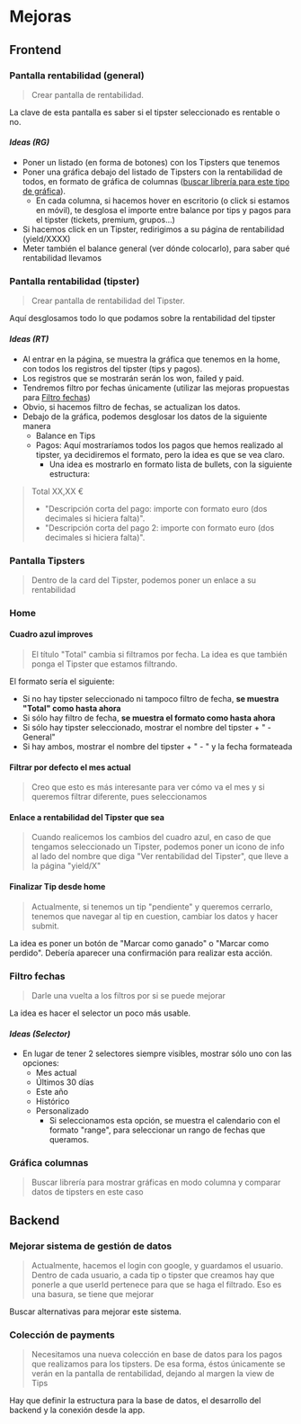 # Mejoras

## Frontend

### Pantalla rentabilidad (general)

> Crear pantalla de rentabilidad.

La clave de esta pantalla es saber si el tipster seleccionado es rentable o no.

#### _Ideas (RG)_

- Poner un listado (en forma de botones) con los Tipsters que tenemos
- Poner una gráfica debajo del listado de Tipsters con la rentabilidad de todos, en formato de gráfica de columnas ([buscar librería para este tipo de gráfica](#gráfica-columnas)).
  - En cada columna, si hacemos hover en escritorio (o click si estamos en móvil), te desglosa el importe entre balance por tips y pagos para el tipster (tickets, premium, grupos...)
- Si hacemos click en un Tipster, redirigimos a su página de rentabilidad (yield/XXXX)
- Meter también el balance general (ver dónde colocarlo), para saber qué rentabilidad llevamos

### Pantalla rentabilidad (tipster)

> Crear pantalla de rentabilidad del Tipster.

Aquí desglosamos todo lo que podamos sobre la rentabilidad del tipster

#### _Ideas (RT)_

- Al entrar en la página, se muestra la gráfica que tenemos en la home, con todos los registros del tipster (tips y pagos).
- Los registros que se mostrarán serán los won, failed y paid.
- Tendremos filtro por fechas únicamente (utilizar las mejoras propuestas para [Filtro fechas](#filtro-fechas))
- Obvio, si hacemos filtro de fechas, se actualizan los datos.
- Debajo de la gráfica, podemos desglosar los datos de la siguiente manera
  - Balance en Tips
  - Pagos: Aquí mostraríamos todos los pagos que hemos realizado al tipster, ya decidiremos el formato, pero la idea es que se vea claro.
    - Una idea es mostrarlo en formato lista de bullets, con la siguiente estructura:

> Total XX,XX €
>
> - "Descripción corta del pago: importe con formato euro (dos decimales si hiciera falta)".
> - "Descripción corta del pago 2: importe con formato euro (dos decimales si hiciera falta)".  

### Pantalla Tipsters

> Dentro de la card del Tipster, podemos poner un enlace a su rentabilidad

### Home

#### Cuadro azul improves

> El título "Total" cambia si filtramos por fecha. La idea es que también ponga el Tipster que estamos filtrando.

El formato sería el siguiente:

- Si no hay tipster seleccionado ni tampoco filtro de fecha, **se muestra "Total" como hasta ahora**
- Si sólo hay filtro de fecha, **se muestra el formato como hasta ahora**
- Si sólo hay tipster seleccionado, mostrar el nombre del tipster + " - General"  
- Si hay ambos, mostrar el nombre del tipster + " - " y la fecha formateada

#### Filtrar por defecto el mes actual

> Creo que esto es más interesante para ver cómo va el mes y si queremos filtrar diferente, pues seleccionamos

#### Enlace a rentabilidad del Tipster que sea

> Cuando realicemos los cambios del cuadro azul, en caso de que tengamos seleccionado un Tipster, podemos poner un icono de info al lado del nombre que diga "Ver rentabilidad del Tipster", que lleve a la página "yield/X"

#### Finalizar Tip desde home

> Actualmente, si tenemos un tip "pendiente" y queremos cerrarlo, tenemos que navegar al tip en cuestion, cambiar los datos y hacer submit.

La idea es poner un botón de "Marcar como ganado" o "Marcar como perdido". Debería aparecer una confirmación para realizar esta acción.

### Filtro fechas

> Darle una vuelta a los filtros por si se puede mejorar

La idea es hacer el selector un poco más usable.

#### _Ideas (Selector)_

- En lugar de tener 2 selectores siempre visibles, mostrar sólo uno con las opciones:
  - Mes actual
  - Últimos 30 días
  - Este año
  - Histórico
  - Personalizado
    - Si seleccionamos esta opción, se muestra el calendario con el formato "range", para seleccionar un rango de fechas que queramos.

### Gráfica columnas

> Buscar librería para mostrar gráficas en modo columna y comparar datos de tipsters en este caso

## Backend

### Mejorar sistema de gestión de datos

> Actualmente, hacemos el login con google, y guardamos el usuario. Dentro de cada usuario, a cada tip o tipster que creamos hay que ponerle a que userId pertenece para que se haga el filtrado. Eso es una basura, se tiene que mejorar

Buscar alternativas para mejorar este sistema.

### Colección de payments

> Necesitamos una nueva colección en base de datos para los pagos que realizamos para los tipsters. De esa forma, éstos únicamente se verán en la pantalla de rentabilidad, dejando al margen la view de Tips

Hay que definir la estructura para la base de datos, el desarrollo del backend y la conexión desde la app.

